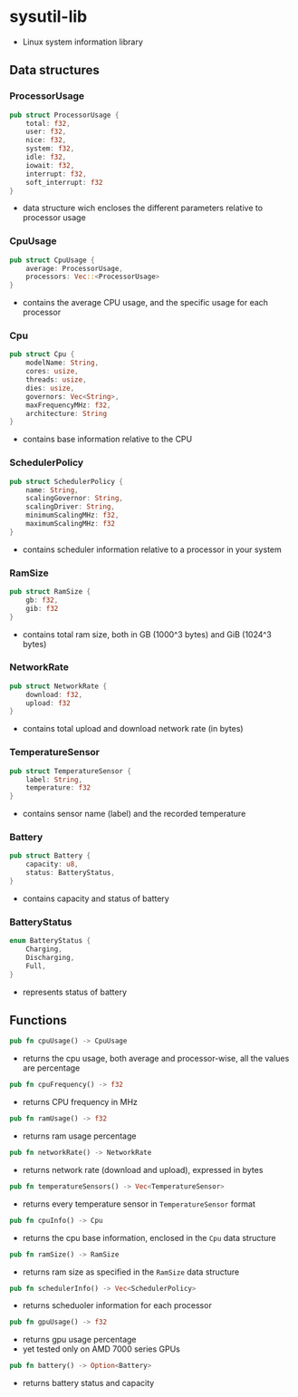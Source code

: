 # sysutil-lib
- Linux system information library

## Data structures
### ProcessorUsage
```rust
pub struct ProcessorUsage {
    total: f32,
    user: f32,
    nice: f32,
    system: f32,
    idle: f32,
    iowait: f32,
    interrupt: f32,
    soft_interrupt: f32
}
```
- data structure wich encloses the different parameters relative to processor usage

### CpuUsage
```rust
pub struct CpuUsage {
    average: ProcessorUsage,
    processors: Vec::<ProcessorUsage>
}
```
- contains the average CPU usage, and the specific usage for each processor

### Cpu
```rust
pub struct Cpu {
    modelName: String,
    cores: usize,
    threads: usize,
    dies: usize,
    governors: Vec<String>,
    maxFrequencyMHz: f32,
    architecture: String
}
```
- contains base information relative to the CPU

### SchedulerPolicy
```rust
pub struct SchedulerPolicy {
    name: String,
    scalingGovernor: String,
    scalingDriver: String,
    minimumScalingMHz: f32,
    maximumScalingMHz: f32
}
```
- contains scheduler information relative to a processor in your system

### RamSize
```rust
pub struct RamSize {
    gb: f32,
    gib: f32
}
```
- contains total ram size, both in GB (1000^3 bytes) and GiB (1024^3 bytes) 

### NetworkRate
```rust
pub struct NetworkRate {
    download: f32,
    upload: f32
}
```
- contains total upload and download network rate (in bytes)

### TemperatureSensor
```rust
pub struct TemperatureSensor {
    label: String,
    temperature: f32
}
```
- contains sensor name (label) and the recorded temperature

### Battery

```rust
pub struct Battery {
    capacity: u8,
    status: BatteryStatus, 
}
```

- contains capacity and status of battery

### BatteryStatus

```rust
enum BatteryStatus {
    Charging,
    Discharging,
    Full,
}
```

- represents status of battery

## Functions
```rust
pub fn cpuUsage() -> CpuUsage
```
- returns the cpu usage, both average and processor-wise, all the values are percentage
```rust
pub fn cpuFrequency() -> f32
```
- returns CPU frequency in MHz

```rust
pub fn ramUsage() -> f32 
```
- returns ram usage percentage

```rust
pub fn networkRate() -> NetworkRate
```
- returns network rate (download and upload), expressed in bytes

```rust
pub fn temperatureSensors() -> Vec<TemperatureSensor>
```
- returns every temperature sensor in `TemperatureSensor` format

```rust
pub fn cpuInfo() -> Cpu
```
- returns the cpu base information, enclosed in the `Cpu` data structure

```rust
pub fn ramSize() -> RamSize
```
- returns ram size as specified in the `RamSize` data structure

```rust
pub fn schedulerInfo() -> Vec<SchedulerPolicy>
```
- returns scheduoler information for each processor

```rust
pub fn gpuUsage() -> f32
```
- returns gpu usage percentage
- yet tested only on AMD 7000 series GPUs

```rust
pub fn battery() -> Option<Battery> 
```
- returns battery status and capacity
